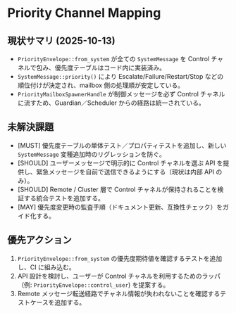 # Priority Channel Mapping

## 現状サマリ (2025-10-13)
- `PriorityEnvelope::from_system` が全ての `SystemMessage` を Control チャネルで包み、優先度テーブルはコード内に実装済み。
- `SystemMessage::priority()` により Escalate/Failure/Restart/Stop などの順位付けが決定され、mailbox 側の処理順が安定している。
- `PriorityMailboxSpawnerHandle` が制御メッセージを必ず Control チャネルに流すため、Guardian／Scheduler からの経路は統一されている。

## 未解決課題
- [MUST] 優先度テーブルの単体テスト／プロパティテストを追加し、新しい `SystemMessage` 変種追加時のリグレッションを防ぐ。
- [SHOULD] ユーザーメッセージで明示的に Control チャネルを選ぶ API を提供し、緊急メッセージを自前で送信できるようにする（現状は内部 API のみ）。
- [SHOULD] Remote / Cluster 層で Control チャネルが保持されることを検証する統合テストを追加する。
- [MAY] 優先度変更時の監査手順（ドキュメント更新、互換性チェック）をガイド化する。

## 優先アクション
1. `PriorityEnvelope::from_system` の優先度期待値を確認するテストを追加し、CI に組み込む。
2. API 設計を検討し、ユーザーが Control チャネルを利用するためのラッパ（例: `PriorityEnvelope::control_user`) を提案する。
3. Remote メッセージ転送経路でチャネル情報が失われないことを確認するテストケースを追加する。

